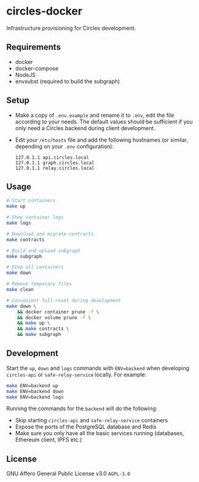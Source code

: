 # circles-docker

Infrastructure provisioning for Circles development.

## Requirements

* docker
* docker-compose
* NodeJS
* envsubst (required to build the subgraph)

## Setup

* Make a copy of `.env.example` and rename it to `.env`, edit the file according to your needs. The default values should be sufficient if you only need a Circles backend during client development.

* Edit your `/etc/hosts` file and add the following hostnames (or similar, depending on your `.env` configuration):

    ```
    127.0.1.1 api.circles.local
    127.0.1.1 graph.circles.local
    127.0.1.1 relay.circles.local
    ```

## Usage

```bash
# Start containers
make up

# Show container logs
make logs

# Download and migrate contracts
make contracts

# Build and upload subgraph
make subgraph

# Stop all containers
make down

# Remove temporary files
make clean

# Convenient full-reset during development
make down \
    && docker container prune -f \
    && docker volume prune -f \
    && make up \
    && make contracts \
    && make subgraph
```

## Development

Start the `up`, `down` and `logs` commands with `ENV=backend` when developing `circles-api` or `safe-relay-service` locally. For example:

```bash
make ENV=backend up
make ENV=backend down
make ENV=backend logs
```

Running the commands for the `backend` will do the following:

* Skip starting `circles-api` and `safe-relay-service` containers
* Expose the ports of the PostgreSQL database and Redis
* Make sure you only have all the basic services running (databases, Ethereum client, IPFS etc.)

## License

GNU Affero General Public License v3.0 `AGPL-3.0`
